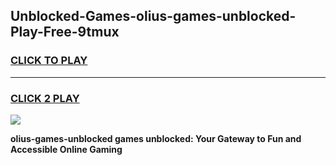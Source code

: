 
## Unblocked-Games-olius-games-unblocked-Play-Free-9tmux
<h3>
<a href="https://premium76.site?title=olius-games-unblocked&ref=10A">CLICK TO PLAY</a></h3>
<hr>

<h3>
<a href="https://premium76.site?title=olius-games-unblocked&ref=10A">CLICK 2 PLAY</a>
  
</h3>

<a href="https://premium76.site?title=olius-games-unblocked&ref=10A"><img src="https://clearcache.store/games.png"></a>


**olius-games-unblocked games unblocked: Your Gateway to Fun and Accessible Online Gaming**
